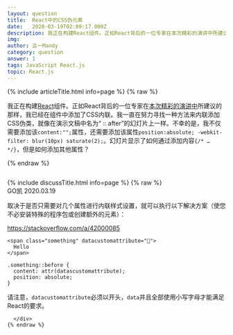 ```yaml
---
layout: question
title:  React中的CSS伪元素
date:   2020-03-19T02:09:17.000Z
description: 我正在构建React组件。正如React背后的一位专家在本次精彩的演讲中所建议的那样，我已经在组件中添加了CSS内联。我一直在努力寻找一种方法来内联添加C...
img: 
author: 古一Mandy
category: question
answer: 1
tags: JavaScript React.js
topic: React.js
---
```

<div class="article-root">
  <div class="article">
    {% include articleTitle.html info=page %}
    {% raw %}
    <div class="article-content"><p><font style="vertical-align: inherit;"><font style="vertical-align: inherit;">我正在构建</font></font><a href="https://reactjs.org/" rel="noreferrer"><font style="vertical-align: inherit;"><font style="vertical-align: inherit;">React</font></font></a><font style="vertical-align: inherit;"><font style="vertical-align: inherit;">组件。</font><font style="vertical-align: inherit;">正如</font><font style="vertical-align: inherit;">React背后的一位专家</font><font style="vertical-align: inherit;">在</font></font><a href="https://speakerdeck.com/vjeux/react-css-in-js-react-france-meetup" rel="noreferrer"><font style="vertical-align: inherit;"><font style="vertical-align: inherit;">本次精彩的演讲中</font></font></a><font style="vertical-align: inherit;"><font style="vertical-align: inherit;">所建议的那样，我已经在组件中添加了CSS内联</font><font style="vertical-align: inherit;">。</font><font style="vertical-align: inherit;">我一直在努力寻找一种方法来内联添加CSS伪类，就像在演示文稿中名为“ :: after”的幻灯片上一样。</font><font style="vertical-align: inherit;">不幸的是，我不仅需要添加该</font></font><code>content:"";</code><font style="vertical-align: inherit;"><font style="vertical-align: inherit;">属性，还</font><font style="vertical-align: inherit;">需要添加该</font><font style="vertical-align: inherit;">属性</font></font><code>position:absolute; -webkit-filter: blur(10px) saturate(2);</code><font style="vertical-align: inherit;"><font style="vertical-align: inherit;">。</font><font style="vertical-align: inherit;">幻灯片显示了如何通过添加内容</font></font><code>{/* … */}</code><font style="vertical-align: inherit;"><font style="vertical-align: inherit;">，但是如何添加其他属性？</font></font></p></div>
    {% endraw %}
  </div>
  <p style="height: 0;width:0;overflow: hidden;"> 第2245篇《React中的CSS伪元素》来自Winter(https://github.com/aiyld/aiyld.github.io)的站点</p>
  <div class="discuss-wrapper">
    {% include discussTitle.html info=page %}
    {% raw %}
    <div class="discuss-item">
        <div class="discuss-parent">
          <div class="discuss-meta">
            <span class="discuss-user">GO凯</span>
            <span class="discuss-time">2020.03.19</span>
          </div>
          <div class="discuss-comment"><p><font style="vertical-align: inherit;"><font style="vertical-align: inherit;">取决于是否只需要对几个属性进行内联样式设置，就可以执行以下解决方案（使您不必安装特殊的程序包或创建额外的元素）：</font></font></p>

<p><a href="https://stackoverflow.com/a/42000085"><font style="vertical-align: inherit;"><font style="vertical-align: inherit;">https://stackoverflow.com/a/42000085</font></font></a></p>

<pre><code>&lt;span class="something" datacustomattribute="👋"&gt;<font></font>
  Hello<font></font>
&lt;/span&gt;<font></font>
</code></pre>

<pre class="lang-css prettyprint-override"><code>.something::before {<font></font>
  content: attr(datascustomattribute);<font></font>
  position: absolute;<font></font>
}<font></font>
</code></pre>

<p><font style="vertical-align: inherit;"><font style="vertical-align: inherit;">请注意，</font></font><code>datacustomattribute</code><font style="vertical-align: inherit;"><font style="vertical-align: inherit;">必须以开头，</font></font><code>data</code><font style="vertical-align: inherit;"><font style="vertical-align: inherit;">并且全部使用小写字母才能满足React的要求。</font></font></p></div>
        </div>
        
      </div>
    {% endraw %}
  </div>
<div>
